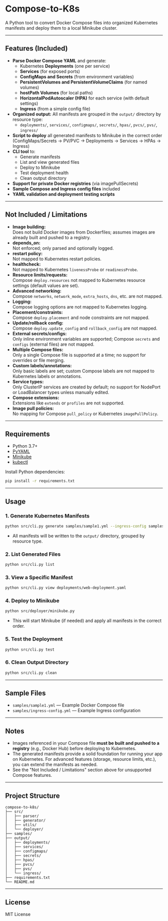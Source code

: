 # Compose-to-K8s

A Python tool to convert Docker Compose files into organized Kubernetes manifests and deploy them to a local Minikube cluster.

---

## Features (Included)

- **Parse Docker Compose YAML** and generate:
  - Kubernetes **Deployments** (one per service)
  - **Services** (for exposed ports)
  - **ConfigMaps and Secrets** (from environment variables)
  - **PersistentVolumes and PersistentVolumeClaims** (for named volumes)
  - **hostPath Volumes** (for local paths)
  - **HorizontalPodAutoscaler (HPA)** for each service (with default settings)
  - **Ingress** (from a simple config file)
- **Organized output:** All manifests are grouped in the `output/` directory by resource type:
  - `deployments/`, `services/`, `configmaps/`, `secrets/`, `hpas/`, `pvcs/`, `pvs/`, `ingress/`
- **Script to deploy** all generated manifests to Minikube in the correct order (ConfigMaps/Secrets → PV/PVC → Deployments → Services → HPAs → Ingress)
- **CLI tool** to:
  - Generate manifests
  - List and view generated files
  - Deploy to Minikube
  - Test deployment health
  - Clean output directory
- **Support for private Docker registries** (via imagePullSecrets)
- **Sample Compose and Ingress config files** included
- **YAML validation and deployment testing scripts**

---

## Not Included / Limitations

- **Image building:**  
  Does not build Docker images from Dockerfiles; assumes images are already built and pushed to a registry.
- **depends_on:**  
  Not enforced; only parsed and optionally logged.
- **restart policy:**  
  Not mapped to Kubernetes restart policies.
- **healthcheck:**  
  Not mapped to Kubernetes `livenessProbe` or `readinessProbe`.
- **Resource limits/requests:**  
  Compose `deploy.resources` not mapped to Kubernetes resource settings (default values are set).
- **Advanced networking:**  
  Compose `networks`, `network_mode`, `extra_hosts`, `dns`, etc. are not mapped.
- **Logging:**  
  Compose logging options are not mapped to Kubernetes logging.
- **Placement/constraints:**  
  Compose `deploy.placement` and node constraints are not mapped.
- **Update/rollback config:**  
  Compose `deploy.update_config` and `rollback_config` are not mapped.
- **External secrets/configs:**  
  Only inline environment variables are supported; Compose `secrets` and `configs` (external files) are not mapped.
- **Multiple Compose files:**  
  Only a single Compose file is supported at a time; no support for overrides or file merging.
- **Custom labels/annotations:**  
  Only basic labels are set; custom Compose labels are not mapped to Kubernetes labels or annotations.
- **Service types:**  
  Only ClusterIP services are created by default; no support for NodePort or LoadBalancer types unless manually edited.
- **Compose extensions:**  
  Extensions like `extends` or `profiles` are not supported.
- **Image pull policies:**  
  No mapping for Compose `pull_policy` or Kubernetes `imagePullPolicy`.

---

## Requirements

- Python 3.7+
- [PyYAML](https://pypi.org/project/PyYAML/)
- [Minikube](https://minikube.sigs.k8s.io/)
- [kubectl](https://kubernetes.io/docs/tasks/tools/)

Install Python dependencies:
```sh
pip install -r requirements.txt
```

---

## Usage

### 1. Generate Kubernetes Manifests

```sh
python src/cli.py generate samples/sample1.yml --ingress-config samples/ingress-config.yml
```

- All manifests will be written to the `output/` directory, grouped by resource type.

### 2. List Generated Files

```sh
python src/cli.py list
```

### 3. View a Specific Manifest

```sh
python src/cli.py view deployments/web-deployment.yaml
```

### 4. Deploy to Minikube

```sh
python src/deployer/minikube.py
```

- This will start Minikube (if needed) and apply all manifests in the correct order.

### 5. Test the Deployment

```sh
python src/cli.py test
```

### 6. Clean Output Directory

```sh
python src/cli.py clean
```

---

## Sample Files

- `samples/sample1.yml` — Example Docker Compose file
- `samples/ingress-config.yml` — Example Ingress configuration

---

## Notes

- Images referenced in your Compose file **must be built and pushed to a registry** (e.g., Docker Hub) before deploying to Kubernetes.
- The generated manifests provide a solid foundation for running your app on Kubernetes. For advanced features (storage, resource limits, etc.), you can extend the manifests as needed.
- See the "Not Included / Limitations" section above for unsupported Compose features.

---

## Project Structure

```
compose-to-k8s/
├── src/
│   ├── parser/
│   ├── generator/
│   ├── utils/
│   └── deployer/
├── samples/
├── output/
│   ├── deployments/
│   ├── services/
│   ├── configmaps/
│   ├── secrets/
│   ├── hpas/
│   ├── pvcs/
│   ├── pvs/
│   └── ingress/
├── requirements.txt
└── README.md
```

---

## License

MIT License